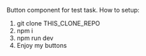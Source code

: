 Button component for test task.
How to setup:
1. git clone THIS_CLONE_REPO
2. npm i
3. npm run dev
4. Enjoy my buttons
